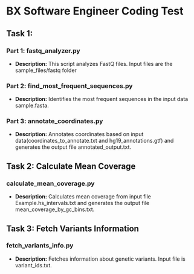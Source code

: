 # BX Software Engineer Coding Test


## Task 1: 

### Part 1: fastq_analyzer.py
- **Description:** This script analyzes FastQ files. Input files are the sample_files/fastq folder
  
### Part 2: find_most_frequent_sequences.py
- **Description:** Identifies the most frequent sequences in the input data sample.fasta.

### Part 3: annotate_coordinates.py
- **Description:** Annotates coordinates based on input data(coordinates_to_annotate.txt and hg19_annotations.gtf) and generates the output file annotated_output.txt.

## Task 2: Calculate Mean Coverage

### calculate_mean_coverage.py
- **Description:** Calculates mean coverage from input file Example.hs_intervals.txt and generates the output file mean_coverage_by_gc_bins.txt.

## Task 3: Fetch Variants Information

### fetch_variants_info.py
- **Description:** Fetches information about genetic variants.  Input file is variant_ids.txt. 
